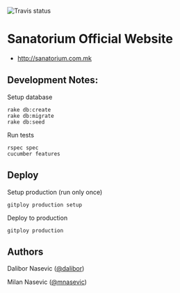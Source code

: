 ![Travis status](https://travis-ci.org/dalibor/sanatorium.com.mk.png)

# Sanatorium Official Website

* http://sanatorium.com.mk


## Development Notes:

Setup database

```
rake db:create
rake db:migrate
rake db:seed
```

Run tests

```
rspec spec
cucumber features
```


## Deploy

Setup production (run only once)

```
gitploy production setup
```

Deploy to production

```
gitploy production
```


## Authors

Dalibor Nasevic ([@dalibor](https://github.com/dalibor))

Milan Nasevic ([@mnasevic](https://github.com/mnasevic))
